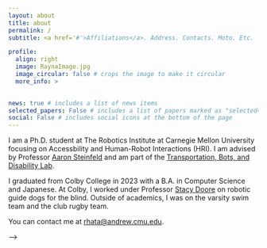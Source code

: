 ```yaml
---
layout: about
title: about
permalink: /
subtitle: <a href='#'>Affiliations</a>. Address. Contacts. Moto. Etc.

profile:
  align: right
  image: RaynaImage.jpg
  image_circular: false # crops the image to make it circular
  more_info: >
   

news: true # includes a list of news items
selected_papers: False # includes a list of papers marked as "selected={true}"
social: False # includes social icons at the bottom of the page
---
```


I am a Ph.D. student at The Robotics Institute at Carnegie Mellon University focusing on Accessbility and Human-Robot Interactions (HRI). I am advised by Professor [Aaron Steinfeld](https://www.cs.cmu.edu/~astein/) and am part of the [Transportation, Bots, and Disability Lab](https://tbd.ri.cmu.edu/). 

I graduated from Colby College in 2023 with a B.A. in Computer Science and Japanese. At Colby, I worked under Professor [Stacy Doore](https://stacyadoore.com/) on robotic guide dogs for the blind. Outside of academics, I was on the varsity swim team and the club rugby team. 

You can contact me at <a href="mailto:rhata@andrew.cmu.edu">rhata@andrew.cmu.edu</a>.

<!-- ---
layout: about
title: about
permalink: /
#subtitle: <a href='#'>Affiliations</a>. Address. Contacts. Moto. Etc.

profile:
  align: right
  image: RaynaImage.jpg
  image_circular: false # crops the image to make it circular
  more_info: >
   

news: true  # includes a list of news items
latest_posts: false # includes a list of the newest posts
selected_papers: false # includes a list of papers marked as "selected={true}"
social: false  # includes social icons at the bottom of the page
---

I am a Ph.D. student at The Robotics Institute at Carnegie Mellon University focusing on Accessbility and Human-Robot Interactions (HRI). I am advised by Professor [Aaron Steinfeld](https://www.cs.cmu.edu/~astein/) and am part of the [Transportation, Bots, and Disability Lab](https://tbd.ri.cmu.edu/). 

I graduated from Colby College in 2023 with a B.A. in Computer Science and Japanese. At Colby, I worked under Professor [Stacy Doore](https://stacyadoore.com/) on robotic guide dogs for the blind. Outside of academics, I was on the varsity swim team and the club rugby team. 

You can contact me at <a href="mailto:rhata@andrew.cmu.edu">rhata@andrew.cmu.edu</a>.


<!-- Write your biography here. Tell the world about yourself. Link to your favorite [subreddit](http://reddit.com). You can put a picture in, too. The code is already in, just name your picture `prof_pic.jpg` and put it in the `img/` folder.

Put your address / P.O. box / other info right below your picture. You can also disable any of these elements by editing `profile` property of the YAML header of your `_pages/about.md`. Edit `_bibliography/papers.bib` and Jekyll will render your [publications page](/al-folio/publications/) automatically.

Link to your social media connections, too. This theme is set up to use [Font Awesome icons](https://fontawesome.com/) and [Academicons](https://jpswalsh.github.io/academicons/), like the ones below. Add your Facebook, Twitter, LinkedIn, Google Scholar, or just disable all of them. --> -->